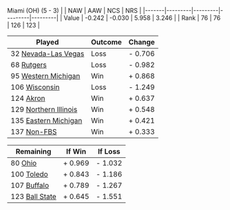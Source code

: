Miami (OH) (5 - 3)
|       |   NAW   |   AAW   |   NCS   |   NRS   |
|-------|---------|---------|---------|---------|
| Value |  -0.242 |  -0.030 |   5.958 |   3.246 |
| Rank  |      76 |      76 |     126 |     123 |

| Played                    | Outcome    |  Change  |
|---------------------------|------------|----------|
|  32 [Nevada-Las Vegas      ](NevadaLasVegas.md)| Loss       | -  0.706 |
|  68 [Rutgers               ](Rutgers.md)| Loss       | -  0.982 |
|  95 [Western Michigan      ](WesternMichigan.md)| Win        | +  0.868 |
| 106 [Wisconsin             ](Wisconsin.md)| Loss       | -  1.249 |
| 124 [Akron                 ](Akron.md)| Win        | +  0.637 |
| 129 [Northern Illinois     ](NorthernIllinois.md)| Win        | +  0.548 |
| 135 [Eastern Michigan      ](EasternMichigan.md)| Win        | +  0.421 |
| 137 [Non-FBS               ](NonFBS.md)| Win        | +  0.333 |

| Remaining                 |  If Win  |  If Loss |
|---------------------------|----------|----------|
|  80 [Ohio                  ](Ohio.md)| +  0.969 | -  1.032 |
| 100 [Toledo                ](Toledo.md)| +  0.843 | -  1.186 |
| 107 [Buffalo               ](Buffalo.md)| +  0.789 | -  1.267 |
| 123 [Ball State            ](BallState.md)| +  0.645 | -  1.551 |

